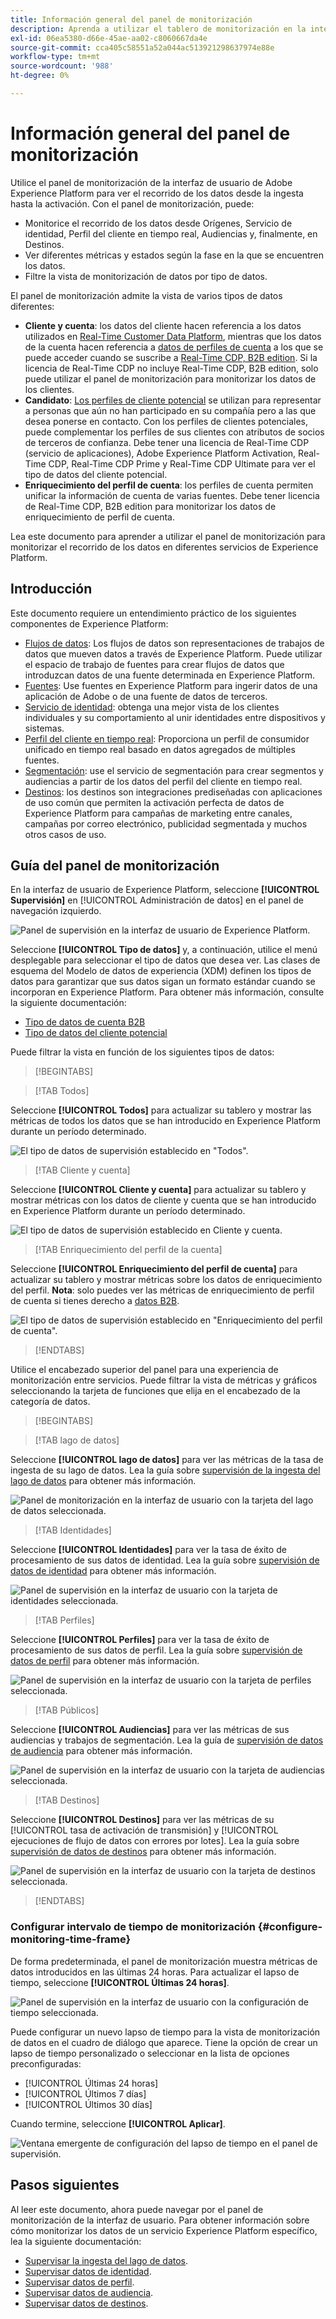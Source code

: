 ```yaml
---
title: Información general del panel de monitorización
description: Aprenda a utilizar el tablero de monitorización en la interfaz de usuario de Adobe Experience Platform
exl-id: 06ea5380-d66e-45ae-aa02-c8060667da4e
source-git-commit: cca405c58551a52a044ac513921298637974e88e
workflow-type: tm+mt
source-wordcount: '988'
ht-degree: 0%

---
```


# Información general del panel de monitorización

Utilice el panel de monitorización de la interfaz de usuario de Adobe Experience Platform para ver el recorrido de los datos desde la ingesta hasta la activación. Con el panel de monitorización, puede:

* Monitorice el recorrido de los datos desde Orígenes, Servicio de identidad, Perfil del cliente en tiempo real, Audiencias y, finalmente, en Destinos.
* Ver diferentes métricas y estados según la fase en la que se encuentren los datos.
* Filtre la vista de monitorización de datos por tipo de datos.

El panel de monitorización admite la vista de varios tipos de datos diferentes:

* **Cliente y cuenta**: los datos del cliente hacen referencia a los datos utilizados en [Real-Time Customer Data Platform](../../rtcdp/home.md), mientras que los datos de la cuenta hacen referencia a [datos de perfiles de cuenta](../../rtcdp/accounts/account-profile-overview.md) a los que se puede acceder cuando se suscribe a [Real-Time CDP, B2B edition](../../rtcdp/b2b-overview.md). Si la licencia de Real-Time CDP no incluye Real-Time CDP, B2B edition, solo puede utilizar el panel de monitorización para monitorizar los datos de los clientes.
* **Candidato**: [Los perfiles de cliente potencial](../../profile/ui/prospect-profile.md) se utilizan para representar a personas que aún no han participado en su compañía pero a las que desea ponerse en contacto. Con los perfiles de clientes potenciales, puede complementar los perfiles de sus clientes con atributos de socios de terceros de confianza. Debe tener una licencia de Real-Time CDP (servicio de aplicaciones), Adobe Experience Platform Activation, Real-Time CDP, Real-Time CDP Prime y Real-Time CDP Ultimate para ver el tipo de datos del cliente potencial.
* **Enriquecimiento del perfil de cuenta**: los perfiles de cuenta permiten unificar la información de cuenta de varias fuentes. Debe tener licencia de Real-Time CDP, B2B edition para monitorizar los datos de enriquecimiento de perfil de cuenta.

Lea este documento para aprender a utilizar el panel de monitorización para monitorizar el recorrido de los datos en diferentes servicios de Experience Platform.

## Introducción 

Este documento requiere un entendimiento práctico de los siguientes componentes de Experience Platform:

* [Flujos de datos](../home.md): Los flujos de datos son representaciones de trabajos de datos que mueven datos a través de Experience Platform. Puede utilizar el espacio de trabajo de fuentes para crear flujos de datos que introduzcan datos de una fuente determinada en Experience Platform.
* [Fuentes](../../sources/home.md): Use fuentes en Experience Platform para ingerir datos de una aplicación de Adobe o de una fuente de datos de terceros.
* [Servicio de identidad](../../identity-service/home.md): obtenga una mejor vista de los clientes individuales y su comportamiento al unir identidades entre dispositivos y sistemas.
* [Perfil del cliente en tiempo real](../../profile/home.md): Proporciona un perfil de consumidor unificado en tiempo real basado en datos agregados de múltiples fuentes.
* [Segmentación](../../segmentation/home.md): use el servicio de segmentación para crear segmentos y audiencias a partir de los datos del perfil del cliente en tiempo real.
* [Destinos](../../destinations/home.md): los destinos son integraciones prediseñadas con aplicaciones de uso común que permiten la activación perfecta de datos de Experience Platform para campañas de marketing entre canales, campañas por correo electrónico, publicidad segmentada y muchos otros casos de uso.

## Guía del panel de monitorización

En la interfaz de usuario de Experience Platform, seleccione **[!UICONTROL Supervisión]** en [!UICONTROL Administración de datos] en el panel de navegación izquierdo.

![Panel de supervisión en la interfaz de usuario de Experience Platform.](../assets/ui/monitor-overview/monitoring.png)

Seleccione **[!UICONTROL Tipo de datos]** y, a continuación, utilice el menú desplegable para seleccionar el tipo de datos que desea ver. Las clases de esquema del Modelo de datos de experiencia (XDM) definen los tipos de datos para garantizar que sus datos sigan un formato estándar cuando se incorporan en Experience Platform. Para obtener más información, consulte la siguiente documentación:

* [Tipo de datos de cuenta B2B](../../rtcdp/b2b-tutorial.md)
* [Tipo de datos del cliente potencial](../../rtcdp/partner-data/prospecting.md)

Puede filtrar la vista en función de los siguientes tipos de datos:

>[!BEGINTABS]

>[!TAB Todos]

Seleccione **[!UICONTROL Todos]** para actualizar su tablero y mostrar las métricas de todos los datos que se han introducido en Experience Platform durante un período determinado.

![El tipo de datos de supervisión establecido en &quot;Todos&quot;.](../assets/ui/monitor-overview/all.png)

>[!TAB Cliente y cuenta]

Seleccione **[!UICONTROL Cliente y cuenta]** para actualizar su tablero y mostrar métricas con los datos de cliente y cuenta que se han introducido en Experience Platform durante un período determinado.

![El tipo de datos de supervisión establecido en Cliente y cuenta.](../assets/ui/monitor-overview/customer-account.png)

>[!TAB Enriquecimiento del perfil de la cuenta]

Seleccione **[!UICONTROL Enriquecimiento del perfil de cuenta]** para actualizar su tablero y mostrar métricas sobre los datos de enriquecimiento del perfil. **Nota**: solo puedes ver las métricas de enriquecimiento de perfil de cuenta si tienes derecho a [datos B2B](../../rtcdp/b2b-tutorial.md).

![El tipo de datos de supervisión establecido en &quot;Enriquecimiento del perfil de cuenta&quot;.](../assets/ui/monitor-overview/account-profile-enrichment.png)

>[!ENDTABS]

Utilice el encabezado superior del panel para una experiencia de monitorización entre servicios. Puede filtrar la vista de métricas y gráficos seleccionando la tarjeta de funciones que elija en el encabezado de la categoría de datos.

>[!BEGINTABS]

>[!TAB lago de datos]

Seleccione **[!UICONTROL lago de datos]** para ver las métricas de la tasa de ingesta de su lago de datos. Lea la guía sobre [supervisión de la ingesta del lago de datos](monitor-sources.md) para obtener más información.

![Panel de monitorización en la interfaz de usuario con la tarjeta del lago de datos seleccionada.](../assets/ui/monitor-overview/data-lake.png)

>[!TAB Identidades]

Seleccione **[!UICONTROL Identidades]** para ver la tasa de éxito de procesamiento de sus datos de identidad. Lea la guía sobre [supervisión de datos de identidad](monitor-identities.md) para obtener más información.

![Panel de supervisión en la interfaz de usuario con la tarjeta de identidades seleccionada.](../assets/ui/monitor-overview/identities.png)

>[!TAB Perfiles]

Seleccione **[!UICONTROL Perfiles]** para ver la tasa de éxito de procesamiento de sus datos de perfil. Lea la guía sobre [supervisión de datos de perfil](monitor-profiles.md) para obtener más información.

![Panel de supervisión en la interfaz de usuario con la tarjeta de perfiles seleccionada.](../assets/ui/monitor-overview/profiles.png)

>[!TAB Públicos]

Seleccione **[!UICONTROL Audiencias]** para ver las métricas de sus audiencias y trabajos de segmentación. Lea la guía de [supervisión de datos de audiencia](monitor-audiences.md) para obtener más información.

![Panel de supervisión en la interfaz de usuario con la tarjeta de audiencias seleccionada.](../assets/ui/monitor-overview/audiences.png)

>[!TAB Destinos]

Seleccione **[!UICONTROL Destinos]** para ver las métricas de su [!UICONTROL tasa de activación de transmisión] y [!UICONTROL ejecuciones de flujo de datos con errores por lotes]. Lea la guía sobre [supervisión de datos de destinos](monitor-destinations.md) para obtener más información.

![Panel de supervisión en la interfaz de usuario con la tarjeta de destinos seleccionada.](../assets/ui/monitor-overview/destinations.png)

>[!ENDTABS]

### Configurar intervalo de tiempo de monitorización {#configure-monitoring-time-frame}

De forma predeterminada, el panel de monitorización muestra métricas de datos introducidos en las últimas 24 horas. Para actualizar el lapso de tiempo, seleccione **[!UICONTROL Últimas 24 horas]**.

![Panel de supervisión en la interfaz de usuario con la configuración de tiempo seleccionada.](../assets/ui/monitor-overview/select-time.png)

Puede configurar un nuevo lapso de tiempo para la vista de monitorización de datos en el cuadro de diálogo que aparece. Tiene la opción de crear un lapso de tiempo personalizado o seleccionar en la lista de opciones preconfiguradas:

* [!UICONTROL Últimas 24 horas]
* [!UICONTROL Últimos 7 días]
* [!UICONTROL Últimos 30 días]

Cuando termine, seleccione **[!UICONTROL Aplicar]**.

![Ventana emergente de configuración del lapso de tiempo en el panel de supervisión.](../assets/ui/monitor-overview/update-time.png)

## Pasos siguientes

Al leer este documento, ahora puede navegar por el panel de monitorización de la interfaz de usuario. Para obtener información sobre cómo monitorizar los datos de un servicio Experience Platform específico, lea la siguiente documentación:

* [Supervisar la ingesta del lago de datos](monitor-sources.md).
* [Supervisar datos de identidad](monitor-identities.md).
* [Supervisar datos de perfil](monitor-profiles.md).
* [Supervisar datos de audiencia](monitor-audiences.md).
* [Supervisar datos de destinos](monitor-destinations.md).

<!-- >[!TAB Prospect]

Select **[!UICONTROL Prospect]** to update your dashboard and display metrics on prospecting data that has been ingested to Experience Platform over the course of a given period. **Note**: You can only view prospect data type activities if you are [entitled to prospect data](../../rtcdp/partner-data/prospecting.md). -->